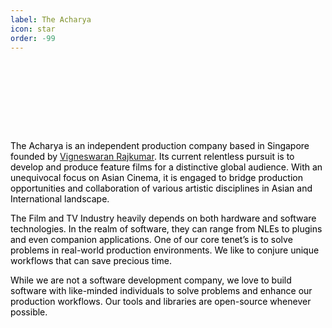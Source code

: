 ```yaml
---
label: The Acharya
icon: star
order: -99
---
```

#
<html>
<head>
	<style>
		html {
			transition: background-color 0.5s ease;
			color: black;
		}
		html.dark {
			background-color: #121212;
			color: white;
		}
		.modeTA {
			background-image: url('/static/the-acharya-black.png');
			background-size: contain;
			background-position: center;
			width: 100%;
			height: 70px;
			background-repeat: no-repeat;
		}
		html.dark .modeTA {
			background-image: url('/static/the-acharya-white.png');
		}
	</style>
	<script>
		function toggleDarkLightMode() {
			var html = document.documentElement;
			html.classList.toggle("dark");
		}
	</script>
</head>
<body>
	<div align="center" class="modeTA"></div>
	<br>
</body>
</html>

The Acharya is an independent production company based in Singapore founded by [Vigneswaran Rajkumar](https://vigneswaranrajkumar.com/). Its current relentless pursuit is to develop and produce feature films for a distinctive global audience. With an unequivocal focus on Asian Cinema, it is engaged to bridge production opportunities and collaboration of various artistic disciplines in Asian and International landscape.

The Film and TV Industry heavily depends on both hardware and software technologies. In the realm of software, they can range from NLEs to plugins and even companion applications. One of our core tenet’s is to solve problems in real-world production environments. We like to conjure unique workflows that can save precious time.

While we are not a software development company, we love to build software with like-minded individuals to solve problems and enhance our production workflows. Our tools and libraries are open-source whenever possible.

<html>
<head>
	<style>
		html {
			transition: background-color 0.5s ease;
			color: black;
		}
		html.dark {
			background-color: #121212;
			color: white;
		}
		.modeVR {
			background-image: url('/static/vr-logo-black.png');
			background-size: contain;
			background-position: center;
			width: 100%;
			height: 70px;
			background-repeat: no-repeat;
		}
		html.dark .modeVR {
			background-image: url('/static/vr-logo-white.png');
		}
	</style>
	<script>
		function toggleDarkLightMode() {
			var html = document.documentElement;
			html.classList.toggle("dark");
		}
	</script>
</head>
<body>
	<div align="center" class="modeVR"></div>
</body>
</html>